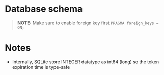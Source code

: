 # Database schema

> **NOTE:**
> Make sure to enable foreign key first `PRAGMA foreign_keys = ON;`

# Notes

- Internally, SQLite store INTEGER datatype as int64 (long) so the token expiration time is type-safe